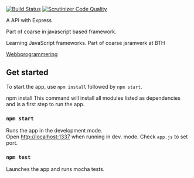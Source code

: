 [![Build Status](https://travis-ci.org/jeneljenel/me-api.svg?branch=master)](https://travis-ci.org/jeneljenel/me-api)
[![Scrutinizer Code Quality](https://scrutinizer-ci.com/g/jeneljenel/me-api/badges/quality-score.png?b=master)](https://scrutinizer-ci.com/g/jeneljenel/me-api/?branch=master)

A API with Express

Part of coarse in javascript based framework.

Learning JavaScript frameworks. Part of coarse jsramverk at BTH

[Webbprogrammering](https://www.bth.se/utbildning/program/pagwg20h/)

## Get started
To start the app, use `npm install` followed by `npm start`.

npm install
This command will install all modules listed as dependencies and is a first step to run the app.


### `npm start`

Runs the app in the development mode.<br />
Open [http://localhost:1337](http://localhost:1337) when running in dev. mode. Check `app.js` to set port.


### `npm test`

Launches the app and runs mocha tests.
